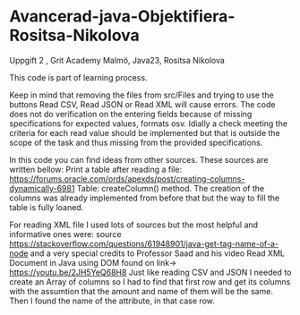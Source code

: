 # Avancerad-java-Objektifiera-Rositsa-Nikolova
Uppgift 2 , Grit Academy Malmö, Java23, Rositsa Nikolova

This code is part of learning process. 

Keep in mind that removing the files from src/Files and trying to use the buttons Read CSV, Read JSON or Read XML will cause errors. 
The code does not do verification on the entering fields because of missing specifications for expected values, formats osv.
Idially a check meeting the criteria for each read value should be implemented but that is outside the scope of the task and thus missing from the provided specifications.

In this code you can find ideas from other sources. These sources are written bellow: 
Print a table after reading a file: https://forums.oracle.com/ords/apexds/post/creating-columns-dynamically-6981
Table: createColumn() method. 
The creation of the columns was already implemented from before that but the way to fill the table is fully loaned. 

For reading XML file I used lots of sources but the most helpful and informative ones were: source https://stackoverflow.com/questions/61948901/java-get-tag-name-of-a-node and a very special credits to Professor Saad and his video Read XML Document in Java using DOM found on link-> https://youtu.be/2JH5YeQ68H8
Just like reading CSV and JSON I needed to create an Array of columns so I had to find that first row and get its columns with the assumtion that the amount and name of them will be the same. 
Then I found the name of the attribute, in that case row.
